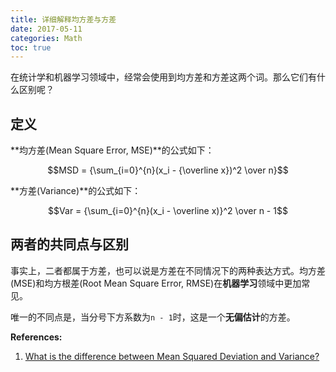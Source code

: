 ```yaml
---
title: 详细解释均方差与方差
date: 2017-05-11
categories: Math
toc: true
---
```

在统计学和机器学习领域中，经常会使用到均方差和方差这两个词。那么它们有什么区别呢？

## 定义

**均方差(Mean Square Error, MSE)**的公式如下：

$$MSD = {\sum_{i=0}^{n}(x_i - {\overline x})^2 \over n}$$

**方差(Variance)**的公式如下：

$$Var = {\sum_{i=0}^{n}(x_i - \overline x)}^2 \over n - 1$$

## 两者的共同点与区别

事实上，二者都属于方差，也可以说是方差在不同情况下的两种表达方式。均方差(MSE)和均方根差(Root Mean Square Error, RMSE)在**机器学习**领域中更加常见。

唯一的不同点是，当分号下方系数为`n - 1`时，这是一个**无偏估计**的方差。


**References:**
1. [What is the difference between Mean Squared Deviation and Variance?](https://stats.stackexchange.com/questions/239379/what-is-the-difference-between-mean-squared-deviation-and-variance)
